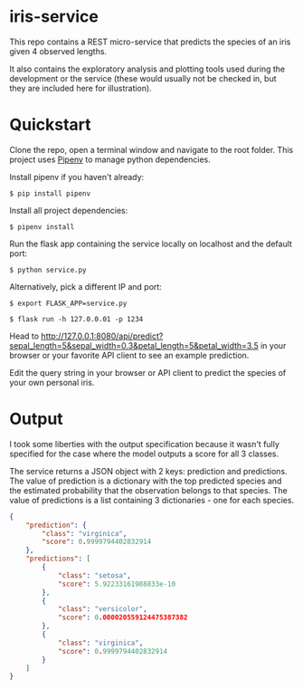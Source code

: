 # iris-service

This repo contains a REST micro-service that predicts the species of an iris given 4 observed lengths.

It also contains the exploratory analysis and plotting tools used during the development or the service (these would usually not be checked in, but they are included here for illustration).

# Quickstart

Clone the repo, open a terminal window and navigate to the root folder.
This project uses [Pipenv](https://github.com/pypa/pipenv) to manage python dependencies.

Install pipenv if you haven't already:

```$ pip install pipenv``` 

Install all project dependencies:

```$ pipenv install``` 

Run the flask app containing the service locally on localhost and the default port:

```$ python service.py``` 

Alternatively, pick a different IP and port:

```$ export FLASK_APP=service.py```


```$ flask run -h 127.0.0.01 -p 1234``` 

Head to http://127.0.0.1:8080/api/predict?sepal_length=5&sepal_width=0.3&petal_length=5&petal_width=3.5 in your browser or your favorite API client to see an example prediction.

Edit the query string in your browser or API client to predict the species of your own personal iris.

# Output

I took some liberties with the output specification because it wasn't fully specified for the case where the model outputs a score for all 3 classes.

The service returns a JSON object with 2 keys: prediction and predictions. The value of prediction is a dictionary with the top predicted species and the estimated probability that the observation belongs to that species. The value of predictions is a list containing 3 dictionaries - one for each species.

```json
{
    "prediction": {
        "class": "virginica",
        "score": 0.9999794402832914
    },
    "predictions": [
        {
            "class": "setosa",
            "score": 5.92233161988833e-10
        },
        {
            "class": "versicolor",
            "score": 0.000020559124475387382
        },
        {
            "class": "virginica",
            "score": 0.9999794402832914
        }
    ]
}
```
